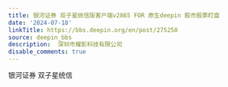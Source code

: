 ```yaml
---
title: 银河证券 双子星统信版客户端v2865 FOR 原生deepin 股市股票盯盘
date: '2024-07-18'
linkTitle: https://bbs.deepin.org/en/post/275258
source: deepin_bbs
description:  深圳市耀影科技有限公司 
disable_comments: true
---
```

银河证券 双子星统信
